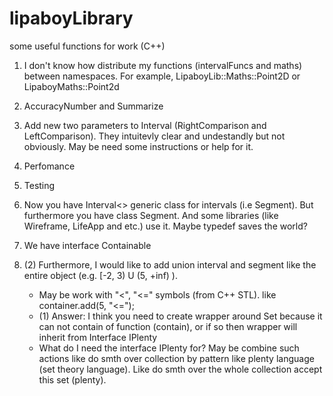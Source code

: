 # lipaboyLibrary
some useful functions for work (C++)

1) I don't know how distribute my functions (intervalFuncs and maths) between namespaces. For example, LipaboyLib::Maths::Point2D or LipaboyMaths::Point2d

2) AccuracyNumber and Summarize

4)  Add new two parameters to Interval (RightComparison and LeftComparison). They intuitevly clear and undestandly but not obviously. May be need some instructions or help for it.

5) Perfomance 

6) Testing

7) Now you have Interval<> generic class for intervals (i.e Segment). But furthermore you have class Segment<T>. And some libraries (like Wireframe, LifeApp and etc.) use it. Maybe typedef saves the world?

8) We have interface Containable

9) (2) Furthermore, I would like to add union interval and segment like the entire object (e.g. [-2, 3) U (5, +inf) ).
	- May be work with "<", "<=" symbols (from C++ STL). like container.add(5, "<=");
	- (1) Answer: I think you need to create wrapper around Set<T> because it can not contain of function (contain), or if so then wrapper will inherit from Interface IPlenty
	- What do I need the interface IPlenty for? May be combine such actions like do smth over collection by pattern like plenty language (set theory language). Like do smth over the whole collection accept this set (plenty).
